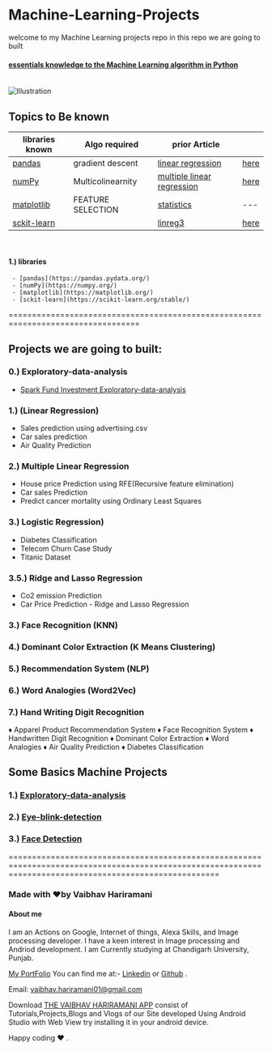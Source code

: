 # Machine-Learning-Projects
welcome to my Machine Learning projects repo in this repo we are going to built


#### [essentials knowledge to the Machine Learning algorithm in Python](https://sites.google.com/view/geeky-traveller/machine-learning/essentials-of-the-machine-learning)

<br>

<img src="https://github.com/maelfabien/maelfabien.github.io/blob/master/assets/images/ml_head.jpg" alt="Illustration"/>

## Topics to Be known

| libraries known | Algo required | prior Article |  |
| --- | --- | --- | --- |
| [pandas](https://pandas.pydata.org/) | gradient descent | [linear regression](https://maelfabien.github.io/statistics/linreg/) | [here]() |
| [numPy](https://numpy.org/) | Multicolinearnity | [multiple linear regression](https://maelfabien.github.io/statistics/linreg2/) | [here]() |
| [matplotlib](https://matplotlib.org/) | FEATURE SELECTION | [statistics](https://maelfabien.github.io/statistics/Tests/) | --- |
| [sckit-learn](https://scikit-learn.org/stable/) |  | [linreg3](https://maelfabien.github.io/statistics/linreg3/) | [here]() |


<br>
 
#### 1.) libraries
     - [pandas](https://pandas.pydata.org/)
     - [numPy](https://numpy.org/)
     - [matplotlib](https://matplotlib.org/)
     - [sckit-learn](https://scikit-learn.org/stable/)

==================================================================================

##  Projects we are going to built:

### 0.) Exploratory-data-analysis
  - [Spark Fund Investment Exploratory-data-analysis](https://github.com/vaibhavhariaramani/Exploratory-data-analysis-Spark-Funds-Investment-CaseStudy)

### 1.) (Linear Regression) 
   - Sales prediction using advertising.csv
   - Car sales prediction
   - Air Quality Prediction 
### 2.) Multiple Linear Regression
   - House price Prediction using RFE(Recursive feature elimination)
   - Car sales Prediction
   - Predict cancer mortality using Ordinary Least Squares
### 3.) Logistic Regression) 
   - Diabetes Classification 
   - Telecom Churn Case Study
   - Titanic Dataset
### 3.5.) Ridge and Lasso Regression
   - Co2 emission Prediction
   - Car Price Prediction - Ridge and Lasso Regression    
### 3.) Face Recognition (KNN) 
### 4.) Dominant Color Extraction (K Means Clustering) 
### 5.) Recommendation System (NLP) 
### 6.) Word Analogies (Word2Vec)
### 7.) Hand Writing Digit Recognition
♦ Apparel Product Recommendation System
♦ Face Recognition System
♦ Handwritten Digit Recognition
♦ Dominant Color Extraction 
♦ Word Analogies
♦ Air Quality Prediction
♦ Diabetes Classification

## Some Basics Machine Projects
### 1.) [Exploratory-data-analysis](https://github.com/vaibhavhariaramani/Exploratory-data-analysis-Spark-Funds-Investment-CaseStudy)
### 2.) [Eye-blink-detection](https://github.com/vaibhavhariaramani/Eye-blink-detection)
### 3.) [Face Detection](https://github.com/vaibhavhariaramani/FaceDetection)

=========================================================================================================================================================

### Made with ❤️by Vaibhav Hariramani
#### About me

I am an Actions on Google, Internet of things, Alexa Skills, and Image processing developer.
I have a keen interest in Image processing and Andriod development.
I am Currently studying at  Chandigarh University, Punjab.

[My PortFolio](https://vaibhavhariaramani.github.io/)
You can find me at:-
[Linkedin](https://www.linkedin.com/in/vaibhav-hariramani-087488186/) or [Github](https://github.com/vaibhavhariaramani) .

Email: [vaibhav.hariramani01@gmail.com](mailto:vaibhav.hariramani01@gmail.com)

Download [THE VAIBHAV HARIRAMANI APP](https://github.com/vaibhavhariaramani/The-Vaibhav-Hariramani-App/raw/master/vaibhav%20hariramani%20app.apk) consist of Tutorials,Projects,Blogs and Vlogs of our Site developed Using Android Studio with Web View try installing it in your android device.

Happy coding ❤️ .
